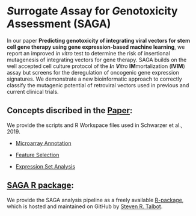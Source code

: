 # *S*urrogate *A*ssay for *G*enotoxicity *A*ssessment (SAGA)

In our paper **Predicting genotoxicity of integrating viral vectors for stem cell gene therapy using gene expression-based machine learning**, we report an improved *in vitro* test to determine the risk of insertional mutagenesis of integrating vectors for gene therapy. SAGA builds on the well accepted cell culture protocol of the **_I_**_n_ **_V_**_itro_ **IM**mortalization (**IVIM**) assay but screens for the deregulation of oncogenic gene expression signatures. We demonstrate a new bioinformatic approach to correctly classify the mutagenic potential of retroviral vectors used in previous and current clinical trials.

## Concepts discribed in the  [Paper](./Paper/README.md):
We provide the scripts and R Workspace files used in Schwarzer et al., 2019.

* [Microarray Annotation](./Paper/Microarray%20annotation)

* [Feature Selection](./Paper/Feature%20Selection)

* [Expression Set Analysis](./Paper/Expression%20set%20analysis)

## [SAGA R package](https://talbotsr.com/saga_package/index.html):
We provide the SAGA analysis pipeline as a freely available [R-package](https://github.com/mytalbot/saga_package), which is hosted and maintained on GitHub by [Steven R. Talbot](https://github.com/mytalbot).
